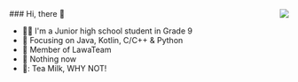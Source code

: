 <img align="right" src="https://github-readme-stats.vercel.app/api?username=SakuraTao2007&show_icons=true&theme=radical" />
### Hi, there 👋

- 🧑‍🍼 I'm a Junior high school student in Grade 9
- :orange_book: Focusing on Java, Kotlin, C/C++ & Python
- :hammer: Member of LawaTeam
- :ram: Nothing now
- 🥛: Tea Milk, WHY NOT!
